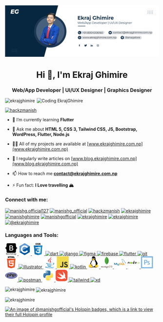 [![MasterHead](https://github.com/ekrajghimire/ekrajghimire/blob/main/GitHub%20Banner.jpg)](https://ekrajghimire.com.np)
<h1 align="center">Hi 👋, I'm Ekraj Ghimire</h1>
<h3 align="center">Web/App Developer | UI/UX Designer | Graphics Designer</h3>
<!-- <img align=“right” alt=“CodingEkrajGhimire” width=“400” src=“https://cdn.dribbble.com/users/1162077/screenshots/3848914/programmer.gif”> -->

<img align="right" width=400 src="https://globaleducation.s3.ap-south-1.amazonaws.com/globaledu/gif/front-end-development.gif" alt="Coding EkrajGhimire" >
<p align="left"> <img src="https://komarev.com/ghpvc/?username=ekrajghimire&label=Profile%20views&color=0e75b6&style=flat" alt="ekrajghimire"> </p>

<p align="left"> <a href="https://twitter.com/hackzmanish" target="blank"><img src="https://img.shields.io/twitter/follow/hackzmanish?logo=twitter&style=for-the-badge" alt="hackzmanish" /></a> </p>

- 🌱 I’m currently learning **Flutter**

- 💬 Ask me about **HTML 5, CSS 3, Tailwind CSS, JS, Bootstrap, WordPress, Flutter, Node.js**

- 👨‍💻 All of my projects are available at [www.ekrajghimire.com.np](www.ekrajghimire.com.np)

- 📝 I regularly write articles on [www.blog.ekrajghimire.com.np](www.blog.ekrajghimire.com.np)

- 📫 How to reach me **contact@ekrajghimire.com.np**

- ⚡ Fun fact: **I Love travelling 🏔**

<h3 align="left">Connect with me:</h3>
<p align="left">
<a href="https://fb.com/manishg.official127" target="blank"><img align="center" src="https://raw.githubusercontent.com/rahuldkjain/github-profile-readme-generator/master/src/images/icons/Social/facebook.svg" alt="manishg.official127" height="30" width="40" /></a>
<a href="https://instagram.com/manishg_official" target="blank"><img align="center" src="https://raw.githubusercontent.com/rahuldkjain/github-profile-readme-generator/master/src/images/icons/Social/instagram.svg" alt="manishg_official" height="30" width="40" /></a>
<a href="https://twitter.com/hackzmanish" target="blank"><img align="center" src="https://raw.githubusercontent.com/rahuldkjain/github-profile-readme-generator/master/src/images/icons/Social/twitter.svg" alt="hackzmanish" height="30" width="40" /></a>
<a href="https://linkedin.com/in/ekrajghimire" target="blank"><img align="center" src="https://raw.githubusercontent.com/rahuldkjain/github-profile-readme-generator/master/src/images/icons/Social/linked-in-alt.svg" alt="ekrajghimire" height="30" width="40" /></a>
<a href="https://www.youtube.com/c/manishghimire" target="blank"><img align="center" src="https://raw.githubusercontent.com/rahuldkjain/github-profile-readme-generator/master/src/images/icons/Social/youtube.svg" alt="manishghimire" height="30" width="40" /></a>
<a href="https://dev.to/manishgofficial" target="blank"><img align="center" src="https://raw.githubusercontent.com/rahuldkjain/github-profile-readme-generator/master/src/images/icons/Social/devto.svg" alt="manishgofficial" height="30" width="40" /></a>
<a href="https://dribbble.com/ekrajghimire" target="blank"><img align="center" src="https://raw.githubusercontent.com/rahuldkjain/github-profile-readme-generator/master/src/images/icons/Social/dribbble.svg" alt="ekrajghimire" height="30" width="40" /></a>
<a href="https://www.behance.net/ekrajghimire" target="blank"><img align="center" src="https://raw.githubusercontent.com/rahuldkjain/github-profile-readme-generator/master/src/images/icons/Social/behance.svg" alt="ekrajghimire" height="30" width="40" /></a>
<a href="https://medium.com/@ekrajghimire" target="blank"><img align="center" src="https://raw.githubusercontent.com/rahuldkjain/github-profile-readme-generator/master/src/images/icons/Social/medium.svg" alt="@ekrajghimire" height="30" width="40" /></a>
</p>

<h3 align="left">Languages and Tools:</h3>
<p align="left"> <a href="https://getbootstrap.com" target="_blank" rel="noreferrer"> <img src="https://raw.githubusercontent.com/devicons/devicon/master/icons/bootstrap/bootstrap-plain-wordmark.svg" alt="bootstrap" width="40" height="40"/> </a> <a href="https://www.cprogramming.com/" target="_blank" rel="noreferrer"> <img src="https://raw.githubusercontent.com/devicons/devicon/master/icons/c/c-original.svg" alt="c" width="40" height="40"/> </a> <a href="https://www.w3schools.com/css/" target="_blank" rel="noreferrer"> <img src="https://raw.githubusercontent.com/devicons/devicon/master/icons/css3/css3-original-wordmark.svg" alt="css3" width="40" height="40"/> </a> <a href="https://dart.dev" target="_blank" rel="noreferrer"> <img src="https://www.vectorlogo.zone/logos/dartlang/dartlang-icon.svg" alt="dart" width="40" height="40"/> </a> <a href="https://www.djangoproject.com/" target="_blank" rel="noreferrer"> <img src="https://cdn.worldvectorlogo.com/logos/django.svg" alt="django" width="40" height="40"/> </a> <a href="https://www.figma.com/" target="_blank" rel="noreferrer"> <img src="https://www.vectorlogo.zone/logos/figma/figma-icon.svg" alt="figma" width="40" height="40"/> </a> <a href="https://firebase.google.com/" target="_blank" rel="noreferrer"> <img src="https://www.vectorlogo.zone/logos/firebase/firebase-icon.svg" alt="firebase" width="40" height="40"/> </a> <a href="https://flutter.dev" target="_blank" rel="noreferrer"> <img src="https://www.vectorlogo.zone/logos/flutterio/flutterio-icon.svg" alt="flutter" width="40" height="40"/> </a> <a href="https://git-scm.com/" target="_blank" rel="noreferrer"> <img src="https://www.vectorlogo.zone/logos/git-scm/git-scm-icon.svg" alt="git" width="40" height="40"/> </a> <a href="https://www.w3.org/html/" target="_blank" rel="noreferrer"> <img src="https://raw.githubusercontent.com/devicons/devicon/master/icons/html5/html5-original-wordmark.svg" alt="html5" width="40" height="40"/> </a> <a href="https://www.adobe.com/in/products/illustrator.html" target="_blank" rel="noreferrer"> <img src="https://www.vectorlogo.zone/logos/adobe_illustrator/adobe_illustrator-icon.svg" alt="illustrator" width="40" height="40"/> </a> <a href="https://www.java.com" target="_blank" rel="noreferrer"> <img src="https://raw.githubusercontent.com/devicons/devicon/master/icons/java/java-original.svg" alt="java" width="40" height="40"/> </a> <a href="https://developer.mozilla.org/en-US/docs/Web/JavaScript" target="_blank" rel="noreferrer"> <img src="https://raw.githubusercontent.com/devicons/devicon/master/icons/javascript/javascript-original.svg" alt="javascript" width="40" height="40"/> </a> <a href="https://kotlinlang.org" target="_blank" rel="noreferrer"> <img src="https://www.vectorlogo.zone/logos/kotlinlang/kotlinlang-icon.svg" alt="kotlin" width="40" height="40"/> </a> <a href="https://www.linux.org/" target="_blank" rel="noreferrer"> <img src="https://raw.githubusercontent.com/devicons/devicon/master/icons/linux/linux-original.svg" alt="linux" width="40" height="40"/> </a> <a href="https://www.mongodb.com/" target="_blank" rel="noreferrer"> <img src="https://raw.githubusercontent.com/devicons/devicon/master/icons/mongodb/mongodb-original-wordmark.svg" alt="mongodb" width="40" height="40"/> </a> <a href="https://www.mysql.com/" target="_blank" rel="noreferrer"> <img src="https://raw.githubusercontent.com/devicons/devicon/master/icons/mysql/mysql-original-wordmark.svg" alt="mysql" width="40" height="40"/> </a> <a href="https://nodejs.org" target="_blank" rel="noreferrer"> <img src="https://raw.githubusercontent.com/devicons/devicon/master/icons/nodejs/nodejs-original-wordmark.svg" alt="nodejs" width="40" height="40"/> </a> <a href="https://www.photoshop.com/en" target="_blank" rel="noreferrer"> <img src="https://raw.githubusercontent.com/devicons/devicon/master/icons/photoshop/photoshop-line.svg" alt="photoshop" width="40" height="40"/> </a> <a href="https://www.php.net" target="_blank" rel="noreferrer"> <img src="https://raw.githubusercontent.com/devicons/devicon/master/icons/php/php-original.svg" alt="php" width="40" height="40"/> </a> <a href="https://postman.com" target="_blank" rel="noreferrer"> <img src="https://www.vectorlogo.zone/logos/getpostman/getpostman-icon.svg" alt="postman" width="40" height="40"/> </a> <a href="https://www.python.org" target="_blank" rel="noreferrer"> <img src="https://raw.githubusercontent.com/devicons/devicon/master/icons/python/python-original.svg" alt="python" width="40" height="40"/> </a> <a href="https://developer.apple.com/swift/" target="_blank" rel="noreferrer"> <img src="https://raw.githubusercontent.com/devicons/devicon/master/icons/swift/swift-original.svg" alt="swift" width="40" height="40"/> </a> <a href="https://tailwindcss.com/" target="_blank" rel="noreferrer"> <img src="https://www.vectorlogo.zone/logos/tailwindcss/tailwindcss-icon.svg" alt="tailwind" width="40" height="40"/> </a> <a href="https://www.adobe.com/products/xd.html" target="_blank" rel="noreferrer"> <img src="https://cdn.worldvectorlogo.com/logos/adobe-xd.svg" alt="xd" width="40" height="40"/> </a> </p>

<!-- <h3 align="left">Support:</h3>
<p><a href="https://www.buymeacoffee.com/ekraj"> <img align="left" src="https://cdn.buymeacoffee.com/buttons/v2/default-yellow.png" height="50" width="210" alt="ekraj" /></a></p><br><br> -->

<p><img align="left" src="https://github-readme-stats.vercel.app/api/top-langs?username=ekrajghimire&show_icons=true&locale=en&layout=compact" alt="ekrajghimire" /></p>

<p>&nbsp;<img align="center" src="https://github-readme-stats.vercel.app/api?username=ekrajghimire&show_icons=true&locale=en" alt="ekrajghimire" /></p>

<p><img align="center" src="https://github-readme-streak-stats.herokuapp.com/?user=ekrajghimire&" alt="ekrajghimire" /></p>

[![An image of @manishgofficial's Holopin badges, which is a link to view their full Holopin profile](https://holopin.me/manishgofficial)](https://holopin.io/@manishgofficial)

<!--
**ekrajghimire/ekrajghimire** is a ✨ _special_ ✨ repository because its `README.md` (this file) appears on your GitHub profile.

Here are some ideas to get you started:

- 🔭 I’m currently working on ...
- 🌱 I’m currently learning ...
- 👯 I’m looking to collaborate on ...
- 🤔 I’m looking for help with ...
- 💬 Ask me about ...
- 📫 How to reach me: ...
- 😄 Pronouns: ...
- ⚡ Fun fact: ...
-->
